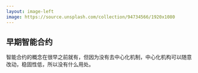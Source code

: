 ```yaml
---
layout: image-left
image: https://source.unsplash.com/collection/94734566/1920x1080
---
```


## 早期智能合约

智能合约的概念在很早之前就有，但因为没有去中心化机制，中心化机构可以随意改动，稳固性低，所以没有什么用处。